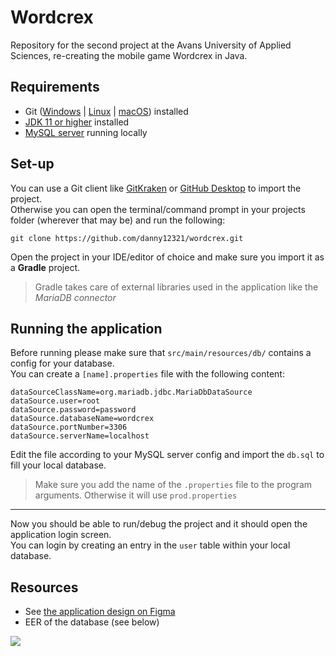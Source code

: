 # Wordcrex
Repository for the second project at the Avans University of Applied Sciences, re-creating the mobile game Wordcrex in Java.

## Requirements
- Git ([Windows](https://git-scm.com/download/win) | [Linux](https://git-scm.com/book/en/v2/Getting-Started-Installing-Git) | [macOS](https://git-scm.com/download/mac)) installed
- [JDK 11 or higher](https://www.oracle.com/technetwork/java/javase/downloads/index.html) installed
- [MySQL server](https://dev.mysql.com/downloads/mysql/) running locally

## Set-up
You can use a Git client like [GitKraken](https://www.gitkraken.com/) or [GitHub Desktop](https://desktop.github.com/) to import the project.  
Otherwise you can open the terminal/command prompt in your projects folder (wherever that may be) and run the following:

```
git clone https://github.com/danny12321/wordcrex.git
```

Open the project in your IDE/editor of choice and make sure you import it as a **Gradle** project.
> Gradle takes care of external libraries used in the application like the *MariaDB connector*

## Running the application
Before running please make sure that `src/main/resources/db/` contains a config for your database.  
You can create a `[name].properties` file with the following content:

```properties
dataSourceClassName=org.mariadb.jdbc.MariaDbDataSource
dataSource.user=root
dataSource.password=password
dataSource.databaseName=wordcrex
dataSource.portNumber=3306
dataSource.serverName=localhost
```

Edit the file according to your MySQL server config and import the `db.sql` to fill your local database.
> Make sure you add the name of the `.properties` file to the program arguments. Otherwise it will use `prod.properties`

---

Now you should be able to run/debug the project and it should open the application login screen.  
You can login by creating an entry in the `user` table within your local database.  

## Resources
- See [the application design on Figma](https://www.figma.com/proto/DVMqm1dfQfkmF8OwhxuPGqnc/Wordcrex?node-id=0%3A1&scaling=scale-down)
- EER of the database (see below)

![](https://i.imgur.com/isPEUgz.png)
